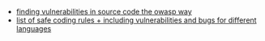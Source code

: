 - [finding vulnerabilities in source code the owasp way](https://youtu.be/kpf3UkMc5Y4)
- [list of safe coding rules + including vulnerabilities and bugs for different languages](https://rules.sonarsource.com)
